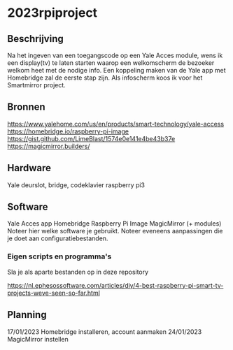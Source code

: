 # 2023rpiproject
## Beschrijving
Na het ingeven van een toegangscode op een Yale Acces module, wens ik een display(tv) te laten starten waarop een welkomscherm de bezoeker welkom heet met de nodige info. 
Een koppeling maken van de Yale app met Homebridge zal de eerste stap zijn.
Als infoscherm koos ik voor het Smartmirror project.

## Bronnen
https://www.yalehome.com/us/en/products/smart-technology/yale-access
https://homebridge.io/raspberry-pi-image
https://gist.github.com/LimeBlast/1574e0e141e4be43b37e
https://magicmirror.builders/

## Hardware
Yale deurslot, bridge, codeklavier
raspberry pi3 

## Software
Yale Acces app
Homebridge Raspberry Pi Image 
MagicMirror (+ modules)
Noteer hier welke software je gebruikt. Noteer eveneens aanpassingen die je doet aan configuratiebestanden.

### Eigen scripts en programma's
Sla je als aparte bestanden op in deze repository

https://nl.ephesossoftware.com/articles/diy/4-best-raspberry-pi-smart-tv-projects-weve-seen-so-far.html

## Planning
17/01/2023 Homebridge installeren, account aanmaken
24/01/2023 MagicMirror instellen
